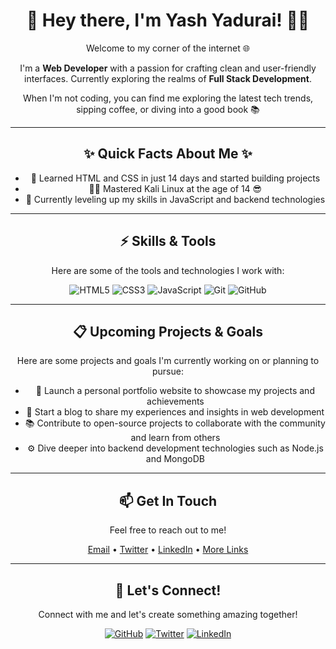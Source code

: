 <div align="center">
  <h1>👋 Hey there, I'm Yash Yadurai! 👨‍💻</h1>
  <p>Welcome to my corner of the internet 🌐</p>
  <p>I'm a <strong>Web Developer</strong> with a passion for crafting clean and user-friendly interfaces. Currently exploring the realms of <strong>Full Stack Development</strong>.</p>
  <p>When I'm not coding, you can find me exploring the latest tech trends, sipping coffee, or diving into a good book 📚</p>
</div>

<hr>

<div align="center">
  <h2>✨ Quick Facts About Me ✨</h2>
  <ul>
    <li>🚀 Learned HTML and CSS in just 14 days and started building projects</li>
    <li>🧑‍💻 Mastered Kali Linux at the age of 14 😎</li>
    <li>🌱 Currently leveling up my skills in JavaScript and backend technologies</li>
  </ul>
</div>

<hr>

<div align="center">
  <h2>⚡️ Skills & Tools</h2>
  <p>Here are some of the tools and technologies I work with:</p>
  <p>
    <img src="https://img.shields.io/badge/HTML5-E34F26?style=for-the-badge&logo=html5&logoColor=white" alt="HTML5">
    <img src="https://img.shields.io/badge/CSS3-1572B6?style=for-the-badge&logo=css3&logoColor=white" alt="CSS3">
    <img src="https://img.shields.io/badge/JavaScript-F7DF1E?style=for-the-badge&logo=javascript&logoColor=black" alt="JavaScript">
    <img src="https://img.shields.io/badge/Git-F05032?style=for-the-badge&logo=git&logoColor=white" alt="Git">
    <img src="https://img.shields.io/badge/GitHub-181717?style=for-the-badge&logo=github&logoColor=white" alt="GitHub">
  </p>
</div>

<hr>

<div align="center">
  <h2>📋 Upcoming Projects & Goals</h2>
  <p>Here are some projects and goals I'm currently working on or planning to pursue:</p>
  <ul>
    <li>🌟 Launch a personal portfolio website to showcase my projects and achievements</li>
    <li>🚀 Start a blog to share my experiences and insights in web development</li>
    <li>📚 Contribute to open-source projects to collaborate with the community and learn from others</li>
    <li>⚙️ Dive deeper into backend development technologies such as Node.js and MongoDB</li>
  </ul>
</div>

<hr>

<div align="center">
  <h2>📫 Get In Touch</h2>
  <p>Feel free to reach out to me!</p>
  <p>
    <a href="mailto:yashyadurai001@gmail.com">Email</a> •
    <a href="https://twitter.com/yashyadurai">Twitter</a> •
    <a href="https://www.linkedin.com/in/yash-yadurai-a58591300/">LinkedIn</a> •
    <a href="https://yashyadurai.github.io/My-Links/">More Links</a>
  </p>
</div>

<hr>

<div align="center">
  <h2>🌟 Let's Connect!</h2>
  <p>Connect with me and let's create something amazing together!</p>
  <p>
    <a href="https://github.com/yashyadurai"><img src="https://img.shields.io/github/followers/yashyadurai?style=social" alt="GitHub"></a>
    <a href="https://twitter.com/yashyadurai"><img src="https://img.shields.io/twitter/follow/yashyadurai?style=social" alt="Twitter"></a>
    <a href="https://linkedin.com/in/yashyadurai"><img src="https://img.shields.io/badge/LinkedIn-0077B5?style=for-the-badge&logo=linkedin&logoColor=white" alt="LinkedIn"></a>
  </p>
</div>
